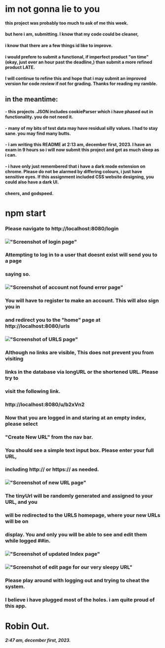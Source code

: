 # im not gonna lie to you
#### this project was probably too much to ask of me this week. 
#### but here i am, submitting. I know that my code could be cleaner,
#### i know that there are a few things id like to improve.
#### i would prefere to submit a functional, if imperfect product "on time" (okay, just over an hour past the deadline,) than submit a more refined product LATE.
#### 
#### I will continue to refine this and hope that i may submit an improved version for code review if not for grading. Thanks for reading my ramble.
###
## in the meantime:
####   - this projects .JSON includes cookieParser which i have phased out in functionality. you do not need it. 
####   - many of my bits of test data may have residual silly values. I had to stay sane. you may find many butts. 
####   - i am writing this README at 2:13 am, december first, 2023. I have an exam in 9 hours so i will now submit this project and get as much sleep as i can. 
####   - i have only just remembered that i have a dark mode extension on chrome. Please do not be alarmed by differing colours, i just have sensitive eyes. If this assignment included CSS website designing, you could also have a dark UI. 
#### 
#### cheers, and godspeed. 

# npm start

### Please navigate to http://localhost:8080/login 
### !["Screenshot of login page"](https://github.com/saintsappho/-tinyApp/tree/master/docs/login.png)
### Attempting to log in to a user that doesnt exist will send you to a page 
### saying so.

### !["Screenshot of account not found error page"](account_not_found.png)

### You will have to register to make an account. This will also sign you in 
### and redirect you to the "home" page at http://localhost:8080/urls 

### !["Screenshot of URLS page"](https://github.com/saintsappho/-tinyApp/tree/master/docs/empty_index.png)

### Although no links are visible, This does not prevent you from visiting  
### links in the database via longURL or the shortened URL. Please try to 
### visit the following link.
### http://localhost:8080/u/b2xVn2

### Now that you are logged in and staring at an empty index, please select 
### "Create New URL" from the nav bar. 
### You should see a simple text input box. Please enter your full URL, 
### including http:// or https:// as needed. 

### !["Screenshot of new URL page"](https://github.com/saintsappho/-tinyApp/tree/master/docs/create_new.png)

### The tinyUrl will be randomly generated and assigned to your URL, and you 
### will be redirected to the URLS homepage, where your new URLs will be on 
### display. You and only you will be able to see and edit them while logged ##in.

### !["Screenshot of updated Index page"](https://github.com/saintsappho/-tinyApp/tree/master/docs/updated_index.png)

### !["Screenshot of edit page for our very sleepy URL"](https://github.com/saintsappho/-tinyApp/tree/master/docs/edit_URL.png)
###
### Please play around with logging out and trying to cheat the system. 
### I believe i have plugged most of the holes. i am quite proud of this app. 
### 
###
###
# Robin Out. 
##### 2:47 am, december first, 2023.